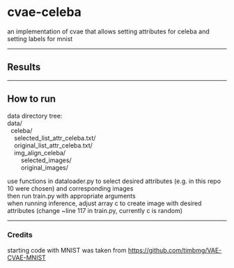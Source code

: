 # cvae-celeba

an implementation of cvae that allows setting attributes for celeba and setting labels for mnist 

---

## Results 

---

## How to run 
data directory tree:  
data/  
&nbsp;&nbsp;celeba/  
&nbsp;&nbsp;&nbsp;&nbsp;selected_list_attr_celeba.txt/  
&nbsp;&nbsp;&nbsp;&nbsp;original_list_attr_celeba.txt/  
&nbsp;&nbsp;&nbsp;&nbsp;img_align_celeba/  
&nbsp;&nbsp;&nbsp;&nbsp;&nbsp;&nbsp;&nbsp;&nbsp;selected_images/  
&nbsp;&nbsp;&nbsp;&nbsp;&nbsp;&nbsp;&nbsp;&nbsp;original_images/  
  
use functions in dataloader.py to select desired attributes (e.g. in this repo 10 were chosen) and corresponding images  
then run train.py with appropriate arguments  
when running inference, adjust array c to create image with desired attributes (change ~line 117 in train.py, currently c is random)  

---

### Credits
starting code with MNIST was taken from https://github.com/timbmg/VAE-CVAE-MNIST
